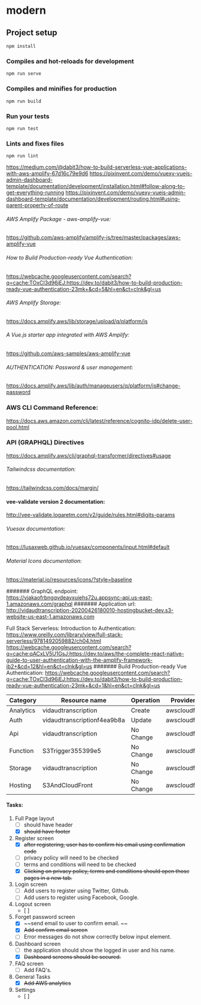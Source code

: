 # modern

## Project setup
```
npm install
```

### Compiles and hot-reloads for development
```
npm run serve
```

### Compiles and minifies for production
```
npm run build
```

### Run your tests
```
npm run test
```

### Lints and fixes files
```
npm run lint
```
https://medium.com/@dabit3/how-to-build-serverless-vue-applications-with-aws-amplify-67d16c79e9d6
https://pixinvent.com/demo/vuexy-vuejs-admin-dashboard-template/documentation/development/installation.html#follow-along-to-get-everything-running
https://pixinvent.com/demo/vuexy-vuejs-admin-dashboard-template/documentation/development/routing.html#using-parent-property-of-route
###### AWS Amplify Package - aws-amplify-vue: 
https://github.com/aws-amplify/amplify-js/tree/master/packages/aws-amplify-vue
###### How to Build Production-ready Vue Authentication: 
https://webcache.googleusercontent.com/search?q=cache:TOxCI3d96jEJ:https://dev.to/dabit3/how-to-build-production-ready-vue-authentication-23mk+&cd=5&hl=en&ct=clnk&gl=us
###### AWS Amplify Storage: 
https://docs.amplify.aws/lib/storage/upload/q/platform/js
###### A Vue.js starter app integrated with AWS Amplify: 
https://github.com/aws-samples/aws-amplify-vue
###### AUTHENTICATION: Password & user management: 
https://docs.amplify.aws/lib/auth/manageusers/q/platform/js#change-password
### AWS CLI Command Reference: 
https://docs.aws.amazon.com/cli/latest/reference/cognito-idp/delete-user-pool.html
### API (GRAPHQL) Directives
https://docs.amplify.aws/cli/graphql-transformer/directives#usage
###### Tailwindcss documentation:
https://tailwindcss.com/docs/margin/
#### vee-validate version 2 documentation:
http://vee-validate.logaretm.com/v2/guide/rules.html#digits-params
###### Vuesax documentation:
https://lusaxweb.github.io/vuesax/components/input.html#default
###### Material Icons documentation:
https://material.io/resources/icons/?style=baseline

####### GraphQL endpoint: 
https://vjakaofrbngqvdeayxuiehs72u.appsync-api.us-east-1.amazonaws.com/graphql
####### Application url: 
http://vidaudtranscription-20200426180010-hostingbucket-dev.s3-website-us-east-1.amazonaws.com

Full Stack Serverless: Introduction to Authentication: https://www.oreilly.com/library/view/full-stack-serverless/9781492059882/ch04.html
https://webcache.googleusercontent.com/search?q=cache:qACxLV5U1GsJ:https://dev.to/aws/the-complete-react-native-guide-to-user-authentication-with-the-amplify-framework-ib2+&cd=12&hl=en&ct=clnk&gl=us
####### Build Production-ready Vue Authentication:
https://webcache.googleusercontent.com/search?q=cache:TOxCI3d96jEJ:https://dev.to/dabit3/how-to-build-production-ready-vue-authentication-23mk+&cd=1&hl=en&ct=clnk&gl=us

| Category  | Resource name               | Operation | Provider plugin   |
| --------- | --------------------------- | --------- | ----------------- |
| Analytics | vidaudtranscription         | Create    | awscloudformation |
| Auth      | vidaudtranscriptionf4ea9b8a | Update    | awscloudformation |
| Api       | vidaudtranscription         | No Change | awscloudformation |
| Function  | S3Trigger355399e5           | No Change | awscloudformation |
| Storage   | vidaudtranscription         | No Change | awscloudformation |
| Hosting   | S3AndCloudFront             | No Change | awscloudformation |

#### Tasks:

1. 	Full Page layout
	- [ ] should have header
    - [x] ~~should have footer~~
2. Register screen
    - [x] ~~after registering, user has to confirm his email using confirmation code~~
    - [ ] privacy policy will need to be checked
    - [ ] terms and conditions will need to be checked
    - [x] ~~Clicking on privacy policy, terms and conditions should open those pages in a new tab.~~ 
3. Login screen
	- [ ] Add users to register using Twitter, Github.
    - [ ] Add users to register using Facebook, Google.
4. Logout screen
	- [ ] 
5. Forget password screen
    - [x] ~~send email to user to confirm email. ~~
    - [x] ~~Add confirm email screen~~
    - [ ] Error messages do not show correctly below input element.
6. Dashboard screen
    - [ ] the application should show the logged in user and his name.
    - [x] ~~Dashboard screens should be secured.~~
7. FAQ screen
    - [ ] Add FAQ's.
8. General Tasks
	- [x] ~~Add AWS analytics~~
9. Settings
	- [ ] 

